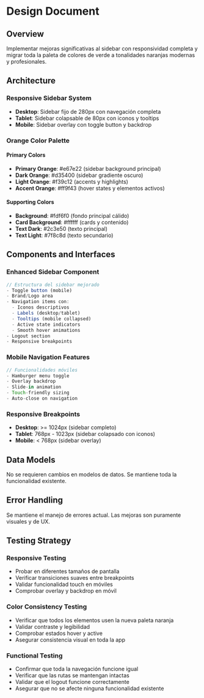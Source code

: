 # Design Document

## Overview

Implementar mejoras significativas al sidebar con responsividad completa y migrar toda la paleta de colores de verde a tonalidades naranjas modernas y profesionales.

## Architecture

### Responsive Sidebar System
- **Desktop**: Sidebar fijo de 280px con navegación completa
- **Tablet**: Sidebar colapsable de 80px con iconos y tooltips
- **Mobile**: Sidebar overlay con toggle button y backdrop

### Orange Color Palette

#### Primary Colors
- **Primary Orange**: #e67e22 (sidebar background principal)
- **Dark Orange**: #d35400 (sidebar gradiente oscuro)
- **Light Orange**: #f39c12 (accents y highlights)
- **Accent Orange**: #ff9f43 (hover states y elementos activos)

#### Supporting Colors
- **Background**: #fdf6f0 (fondo principal cálido)
- **Card Background**: #ffffff (cards y contenido)
- **Text Dark**: #2c3e50 (texto principal)
- **Text Light**: #7f8c8d (texto secundario)

## Components and Interfaces

### Enhanced Sidebar Component
```jsx
// Estructura del sidebar mejorado
- Toggle button (mobile)
- Brand/Logo area
- Navigation items con:
  - Iconos descriptivos
  - Labels (desktop/tablet)
  - Tooltips (mobile collapsed)
  - Active state indicators
  - Smooth hover animations
- Logout section
- Responsive breakpoints
```

### Mobile Navigation Features
```jsx
// Funcionalidades móviles
- Hamburger menu toggle
- Overlay backdrop
- Slide-in animation
- Touch-friendly sizing
- Auto-close on navigation
```

### Responsive Breakpoints
- **Desktop**: >= 1024px (sidebar completo)
- **Tablet**: 768px - 1023px (sidebar colapsado con iconos)
- **Mobile**: < 768px (sidebar overlay)

## Data Models

No se requieren cambios en modelos de datos. Se mantiene toda la funcionalidad existente.

## Error Handling

Se mantiene el manejo de errores actual. Las mejoras son puramente visuales y de UX.

## Testing Strategy

### Responsive Testing
- Probar en diferentes tamaños de pantalla
- Verificar transiciones suaves entre breakpoints
- Validar funcionalidad touch en móviles
- Comprobar overlay y backdrop en móvil

### Color Consistency Testing
- Verificar que todos los elementos usen la nueva paleta naranja
- Validar contraste y legibilidad
- Comprobar estados hover y active
- Asegurar consistencia visual en toda la app

### Functional Testing
- Confirmar que toda la navegación funcione igual
- Verificar que las rutas se mantengan intactas
- Validar que el logout funcione correctamente
- Asegurar que no se afecte ninguna funcionalidad existente
